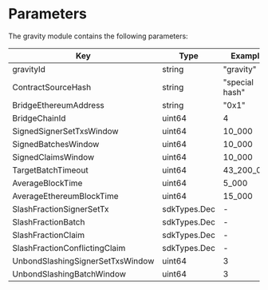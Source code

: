 <!--
order: 7
-->

# Parameters

The gravity module contains the following parameters:

| Key                              | Type         | Example        |
| -------------------------------- | ------------ | -------------- |
| gravityId                        | string       | "gravity"      |
| ContractSourceHash               | string       | "special hash" |
| BridgeEthereumAddress            | string       | "0x1"          |
| BridgeChainId                    | uint64       | 4              |
| SignedSignerSetTxsWindow         | uint64       | 10_000         |
| SignedBatchesWindow              | uint64       | 10_000         |
| SignedClaimsWindow               | uint64       | 10_000         |
| TargetBatchTimeout               | uint64       | 43_200_000     |
| AverageBlockTime                 | uint64       | 5_000          |
| AverageEthereumBlockTime         | uint64       | 15_000         |
| SlashFractionSignerSetTx         | sdkTypes.Dec | -              |
| SlashFractionBatch               | sdkTypes.Dec | -              |
| SlashFractionClaim               | sdkTypes.Dec | -              |
| SlashFractionConflictingClaim    | sdkTypes.Dec | -              |
| UnbondSlashingSignerSetTxsWindow | uint64       | 3              |
| UnbondSlashingBatchWindow        | uint64       | 3              |

